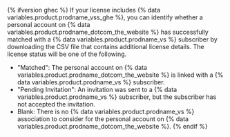 {% ifversion ghec %}
If your license includes {% data variables.product.prodname_vss_ghe %}, you can identify whether a personal account on {% data variables.product.prodname_dotcom_the_website %} has successfully matched with a {% data variables.product.prodname_vs %} subscriber by downloading the CSV file that contains additional license details. The license status will be one of the following.
- "Matched": The personal account on {% data variables.product.prodname_dotcom_the_website %} is linked with a {% data variables.product.prodname_vs %} subscriber.
- "Pending Invitation": An invitation was sent to a {% data variables.product.prodname_vs %} subscriber, but the subscriber has not accepted the invitation. 
- Blank: There is no {% data variables.product.prodname_vs %} association to consider for the personal account on {% data variables.product.prodname_dotcom_the_website %}.
{% endif %}

